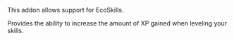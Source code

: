 This addon allows support for EcoSkills.

Provides the ability to increase the amount of XP gained when leveling your skills.

